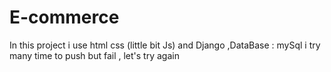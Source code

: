 # E-commerce
In this project i use html css (little bit Js) and Django ,DataBase : mySql
i try many time to push but fail , let's try again